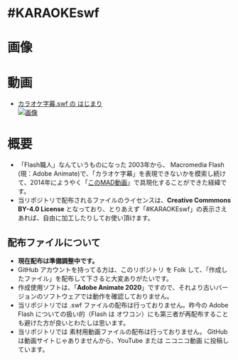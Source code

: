 #KARAOKEswf
====

# 画像


# 動画

- [カラオケ字幕.swf の はじまり](https://www.nicovideo.jp/watch/nm23646009)<br>[![画像](https://res.cloudinary.com/weep//c_scale,w_320/karaokeswf/00.png "画像")](https://www.nicovideo.jp/watch/nm23646009)

# 概要
- 「Flash職人」なんていうものになった 2003年から、 Macromedia Flash (現：Adobe Animate)で、「カラオケ字幕」を表現できないかを模索し続けて、2014年にようやく「[このMAD動画](https://www.nicovideo.jp/watch/sm23925725)」で具現化することができた経緯です。
- 当リポジトリで配布されるファイルのライセンスは、**Creative Commmons BY-4.0 License** となっており、とりあえず「#KARAOKEswf」の表示さえあれば、自由に加工したりしてお使い頂けます。


## 配布ファイルについて
- **現在配布は準備調整中です。**
- GitHub アカウントを持ってる方は、このリポジトリ を Folk して、「作成したファイル」を配布して下さると大変ありがたいです。
- 作成使用ソフトは、「**Adobe Animate 2020**」ですので、それより古いバージョンのソフトウェアでは動作を確認しておりません。
- 当リポジトリでは .swf ファイルの配布は行っておりません。昨今の Adobe Flash についての扱い的（Flash は オワコン）にも第三者が再配布することも避けた方が良いとわたしは思います。
- 当リポジトリでは 素材用動画ファイルの配布は行っておりません。 GitHub は動画サイトじゃありませんから、YouTube または ニコニコ動画 に投稿しています。
